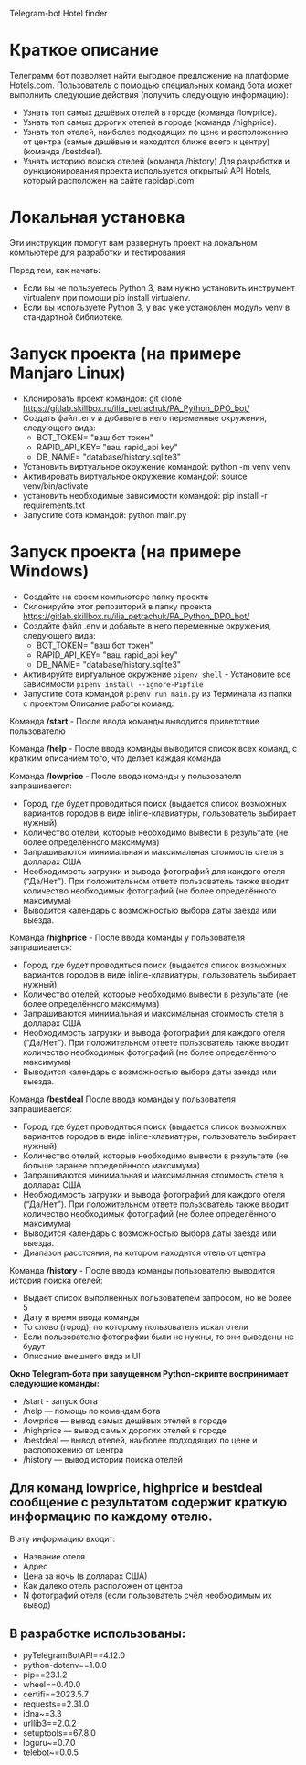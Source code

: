 Telegram-bot Hotel finder

# Краткое описание
Телеграмм бот позволяет найти выгодное предложение на платформе Hotels.com.
Пользователь с помощью специальных команд бота может выполнить следующие действия (получить следующую информацию):
- Узнать топ самых дешёвых отелей в городе (команда /lowprice).
- Узнать топ самых дорогих отелей в городе (команда /highprice).
- Узнать топ отелей, наиболее подходящих по цене и расположению от центра (самые дешёвые и находятся ближе всего к центру)
(команда /bestdeal).
- Узнать историю поиска отелей (команда /history)
Для разработки и функционирования проекта используется открытый API Hotels, который расположен на сайте rapidapi.com.

# Локальная установка
Эти инструкции помогут вам развернуть проект на локальном компьютере для разработки и тестирования

Перед тем, как начать:
- Если вы не пользуетесь Python 3, вам нужно установить инструмент virtualenv при помощи pip install virtualenv.
- Если вы используете Python 3, у вас уже установлен модуль venv в стандартной библиотеке.

# Запуск проекта (на примере Manjaro Linux)
- Клонировать проект командой: git clone https://gitlab.skillbox.ru/ilia_petrachuk/PA_Python_DPO_bot/
- Создать файл .env и добавьте в него переменные окружения, следующего вида:
    - BOT_TOKEN= "ваш бот токен"
    - RAPID_API_KEY= "ваш rapid_api key"
    - DB_NAME= "database/history.sqlite3"
- Установить виртуальное окружение командой: python -m venv venv
- Активировать виртуальное окружение командой: source venv/bin/activate
- установить необходимые зависимости командой: pip install -r requirements.txt
- Запустите бота командой: python main.py

# Запуск проекта (на примере Windows)
- Создайте на своем компьютере папку проекта
- Склонируйте этот репозиторий в папку проекта https://gitlab.skillbox.ru/ilia_petrachuk/PA_Python_DPO_bot/
- Создайте файл .env и добавьте в него переменные окружения, следующего вида:
    - BOT_TOKEN= "ваш бот токен"
    - RAPID_API_KEY= "ваш rapid_api key"
    - DB_NAME= "database/history.sqlite3"
- Активируйте виртуальное окружение `pipenv shell` - Установите все зависимости `pipenv install --ignore-Pipfile` 
- Запустите бота командой `pipenv run main.py` из Терминала из папки с проектом
Описание работы команд:

Команда **/start** - После ввода команды выводится приветствие пользователю

Команда **/help** - После ввода команды выводится список всех команд, с кратким описанием того, что делает каждая команда

Команда **/lowprice** - После ввода команды у пользователя запрашивается:
- Город, где будет проводиться поиск
(выдается список возможных вариантов городов в виде inline-клавиатуры, пользователь выбирает нужный)
- Количество отелей, которые необходимо вывести в результате (не более определённого максимума)
- Запрашиваются минимальная и максимальная стоимость отеля в долларах США
- Необходимость загрузки и вывода фотографий для каждого отеля (“Да/Нет”). 
При положительном ответе пользователь также вводит количество необходимых фотографий (не более определённого максимума)
- Выводится календарь с возможностью выбора даты заезда или выезда.

Команда **/highprice** - После ввода команды у пользователя запрашивается:
- Город, где будет проводиться поиск 
(выдается список возможных вариантов городов в виде inline-клавиатуры, пользователь выбирает нужный)
- Количество отелей, которые необходимо вывести в результате (не более определённого максимума)
- Запрашиваются минимальная и максимальная стоимость отеля в долларах США
- Необходимость загрузки и вывода фотографий для каждого отеля (“Да/Нет”).
При положительном ответе пользователь также вводит количество необходимых фотографий (не более определённого максимума)
- Выводится календарь с возможностью выбора даты заезда или выезда.

Команда **/bestdeal** После ввода команды у пользователя запрашивается:
- Город, где будет проводиться поиск
(выдается список возможных вариантов городов в виде inline-клавиатуры, пользователь выбирает нужный)
- Количество отелей, которые необходимо вывести в результате (не больше заранее определённого максимума)
- Запрашиваются минимальная и максимальная стоимость отеля в долларах США
- Необходимость загрузки и вывода фотографий для каждого отеля (“Да/Нет”). 
При положительном ответе пользователь также вводит количество необходимых фотографий (не более определённого максимума)
- Выводится календарь с возможностью выбора даты заезда или выезда.
- Диапазон расстояния, на котором находится отель от центра

Команда **/history** - После ввода команды пользователю выводится история поиска отелей:
- Выдает список выполненных пользователем запросом, но не более 5
- Дату и время ввода команды
- То слово (город), по которому пользователь искал отели
- Если пользователю фотографии были не нужны, то они выведены не будут
- Описание внешнего вида и UI

**Окно Telegram-бота при запущенном Python-скрипте воспринимает следующие команды:**

- /start - запуск бота
- /help — помощь по командам бота
- /lowprice — вывод самых дешёвых отелей в городе
- /highprice — вывод самых дорогих отелей в городе
- /bestdeal — вывод отелей, наиболее подходящих по цене и расположению от центра
- /history — вывод истории поиска отелей

## Для команд lowprice, highprice и bestdeal сообщение с результатом содержит краткую информацию по каждому отелю. 
В эту информацию входит:
- Название отеля
- Адрес
- Цена за ночь (в долларах США)
- Как далеко отель расположен от центра
- N фотографий отеля (если пользователь счёл необходимым их вывод)

## В разработке использованы:
- pyTelegramBotAPI==4.12.0
- python-dotenv==1.0.0
- pip==23.1.2
- wheel==0.40.0
- certifi==2023.5.7
- requests==2.31.0
- idna~=3.3
- urllib3==2.0.2
- setuptools==67.8.0
- loguru~=0.7.0
- telebot~=0.0.5